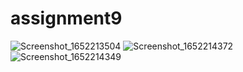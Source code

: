 # assignment9
![Screenshot_1652213504](https://user-images.githubusercontent.com/68968488/167716869-467e9190-6e99-4f9a-ac66-dbd358f798f9.png)
![Screenshot_1652214372](https://user-images.githubusercontent.com/68968488/167716926-78ce9f7c-7f9e-486a-9ba7-7d7166d73e65.png)
![Screenshot_1652214349](https://user-images.githubusercontent.com/68968488/167717125-7c53dfbc-d669-4ab8-9f43-867c04ac7b9a.png)
